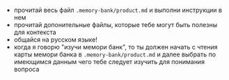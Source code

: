 * прочитай весь файл `.memory-bank/product.md` и выполни инструкции в нем
* прочитай допонительные файлы, которые тебе могут быть полезны для контекста
* общайся на русском языке!
* когда я говорю "изучи мемори банк", то ты должен начать с чтения карты мемори банка в `.memory-bank/product.md` и далее выбрать по имеющимся данным чего тебе следует изучить для понимания вопроса
